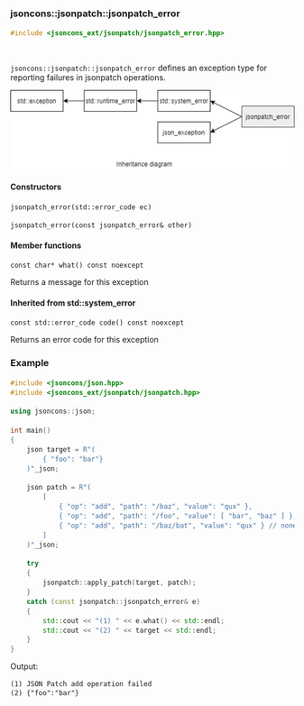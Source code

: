 ### jsoncons::jsonpatch::jsonpatch_error

```c++
#include <jsoncons_ext/jsonpatch/jsonpatch_error.hpp>
```

<br>

`jsoncons::jsonpatch::jsonpatch_error` defines an exception type for reporting failures in jsonpatch operations.

![jsonpatch_error](diagrams/jsonpatch_error.png)

#### Constructors

    jsonpatch_error(std::error_code ec)

    jsonpatch_error(const jsonpatch_error& other)

#### Member functions

    const char* what() const noexcept
Returns a message for this exception

#### Inherited from std::system_error

    const std::error_code code() const noexcept
Returns an error code for this exception

### Example

```c++
#include <jsoncons/json.hpp>
#include <jsoncons_ext/jsonpatch/jsonpatch.hpp>

using jsoncons::json;

int main()
{
    json target = R"(
        { "foo": "bar"}
    )"_json;

    json patch = R"(
        [
            { "op": "add", "path": "/baz", "value": "qux" },
            { "op": "add", "path": "/foo", "value": [ "bar", "baz" ] },
            { "op": "add", "path": "/baz/bat", "value": "qux" } // nonexistent target
        ]
    )"_json;

    try
    {
        jsonpatch::apply_patch(target, patch);
    }
    catch (const jsonpatch::jsonpatch_error& e)
    {
        std::cout << "(1) " << e.what() << std::endl;
        std::cout << "(2) " << target << std::endl;
    }
}
```

Output:
```
(1) JSON Patch add operation failed
(2) {"foo":"bar"}
```
